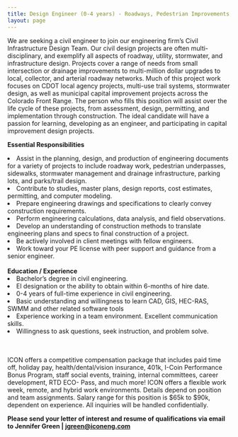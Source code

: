 ```yaml
---
title: Design Engineer (0-4 years) - Roadways, Pedestrian Improvements, and Drainage
layout: page
---
```

We are seeking a civil engineer to join our engineering firm’s Civil Infrastructure Design Team. Our civil design projects are often multi-
disciplinary, and exemplify all aspects of roadway, utility, stormwater, and infrastructure design. Projects cover a range of needs from
small intersection or drainage improvements to multi-million dollar upgrades to local, collector, and arterial roadway networks. Much of
this project work focuses on CDOT local agency projects, multi-use trail systems, stormwater design, as well as municipal capital
improvement projects across the Colorado Front Range. The person who fills this position will assist over the life cycle of these
projects, from assessment, design, permitting, and implementation through construction. The ideal candidate will have a passion for
learning, developing as an engineer, and participating in capital improvement design projects.

<b>Essential Responsibilities</b>
<li>Assist in the planning, design, and production of engineering documents for a variety of projects to include roadway work,
pedestrian underpasses, sidewalks, stormwater management and drainage infrastructure, parking lots, and parks/trail design.</li>
<li>Contribute to studies, master plans, design reports, cost estimates, permitting, and computer modeling.</li>
<li>Prepare engineering drawings and specifications to clearly convey construction requirements.</li>
<li>Perform engineering calculations, data analysis, and field observations.</li>
<li>Develop an understanding of construction methods to translate engineering plans and specs to final construction of a project.</li>
<li>Be actively involved in client meetings with fellow engineers.</li>
<li>Work toward your PE license with peer support and guidance from a senior engineer.</li>

<br>
<b>Education / Experience</b>

<li>Bachelor’s degree in civil engineering.</li>
<li>EI designation or the ability to obtain within 6-months of hire date.</li>
<li>0-4 years of full-time experience in civil engineering.</li>
<li>Basic understanding and willingness to learn CAD, GIS, HEC-RAS, SWMM and other related software tools</li>
<li>Experience working in a team environment. Excellent communication skills.</li>
<li>Willingness to ask questions, seek instruction, and problem solve.</li>

<br>
<br>

ICON offers a competitive compensation package that includes paid time off, holiday pay, health/dental/vision insurance,
401k, I-Coin Performance Bonus Program, staff social events, training, internal committees, career development, RTD ECO-
Pass, and much more! ICON offers a flexible work week, remote, and hybrid work environments. Details depend on position and team assignments.
Salary range for this position is $65k to $90k, dependent on experience. All inquiries will be handled confidentially.


<b>Please send your letter of interest and resume of qualifications via email to
Jennifer Green | <jgreen@iconeng.com></b>
